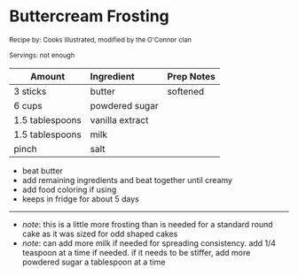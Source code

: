 # Buttercream Frosting

<small>Recipe by: Cooks Illustrated, modified by the O'Connor clan</small>

<small>Servings: not enough</small>

| Amount          | Ingredient      | Prep Notes                   |
| --------------- | :-------------- | :--------------------------- |
| 3 sticks        | butter          | softened                     |
| 6 cups          | powdered sugar  |                              |
| 1.5 tablespoons | vanilla extract |                              |
| 1.5 tablespoons | milk            |                              |
| pinch           | salt            |                              |

- beat butter
- add remaining ingredients and beat together until creamy
- add food coloring if using
- keeps in fridge for about 5 days

---

- _note_: this is a little more frosting than is needed for a standard round cake as it was sized for odd shaped cakes
- _note_: can add more milk if needed for spreading consistency. add 1/4 teaspoon at a time if needed. if it needs to be stiffer, add more powdered sugar a tablespoon at a time

<!-- Tags:
- cake
- vegetarian
- frosting and icing
-->